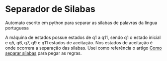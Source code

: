 # Separador de Silabas
Automato escrito em python para separar as silabas de palavras da lingua portuguesa

A máquina de estados possue estados de q1 a q11, sendo q1 o estado inicial e q5, q6, q7, q9 e q11 estados de aceitação. Nos estados de aceitação é onde ocorrera a separação das silabas. Usei como referência o artigo [Como separar sílabas](https://escolaeducacao.com.br/como-separar-silabas/) para pegar as regras.

